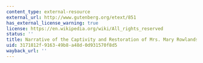```yaml
---
content_type: external-resource
external_url: http://www.gutenberg.org/etext/851
has_external_license_warning: true
license: https://en.wikipedia.org/wiki/All_rights_reserved
status: ''
title: Narrative of the Captivity and Restoration of Mrs. Mary Rowlandson
uid: 3171812f-9163-49b8-a48d-0d931570f8d5
wayback_url: ''
---
```

